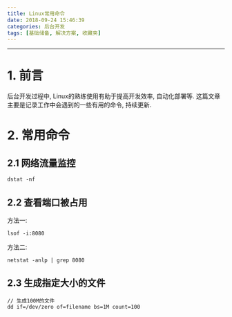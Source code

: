 ```yaml
---
title: Linux常用命令
date: 2018-09-24 15:46:39
categories: 后台开发
tags: [基础储备, 解决方案, 收藏夹]
---
```


----

<!-- more -->

# 1. 前言

后台开发过程中, Linux的熟练使用有助于提高开发效率, 自动化部署等. 这篇文章主要是记录工作中会遇到的一些有用的命令, 持续更新.

# 2. 常用命令

## 2.1 网络流量监控

```linux
dstat -nf
```

## 2.2 查看端口被占用

方法一:

```linux
lsof -i:8080
```

方法二:

```linux
netstat -anlp | grep 8080
```

## 2.3 生成指定大小的文件

```linux
// 生成100M的文件
dd if=/dev/zero of=filename bs=1M count=100
```